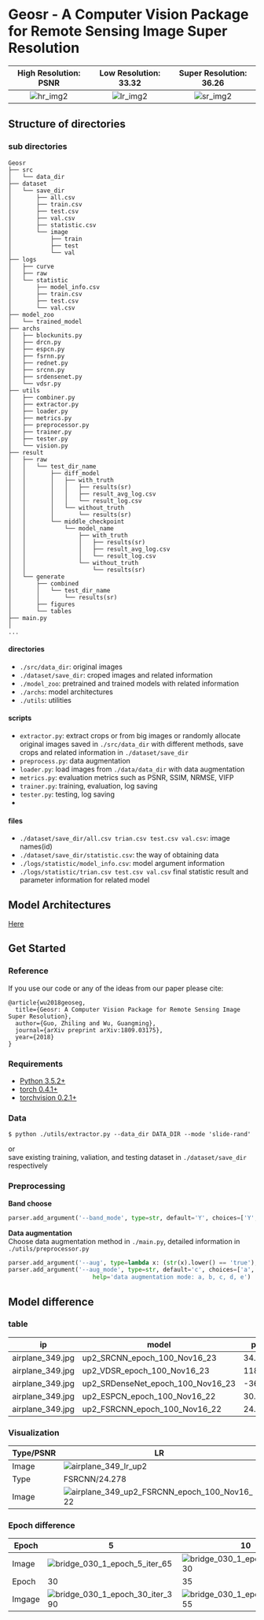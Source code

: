 # Geosr - A Computer Vision Package for Remote Sensing Image Super Resolution
High Resolution: PSNR            |  Low Resolution: 33.32 |  Super Resolution: 36.26
:-------------------------:|:-------------------------:|:-------------------------:
![hr_img2](/uploads/78c541a647afdb8820cfa0b682a96820/hr_img2.png)  |  ![lr_img2](/uploads/ddb75a8f6e9c7e498c89ac02deeb69e0/lr_img2.png)  |  ![sr_img2](/uploads/55831ea1829bcb47b65d6911ef60d783/sr_img2.png)

## Structure of directories
### sub directories
```
Geosr
├── src
│   └── data_dir
├── dataset
│   └── save_dir
│       ├── all.csv
│       ├── train.csv
│       ├── test.csv
│       ├── val.csv
│       ├── statistic.csv
│       └── image
│           ├── train
│           ├── test
│           └── val
├── logs
│   ├── curve
│   ├── raw
│   └── statistic
│       ├── model_info.csv
│       ├── train.csv
│       ├── test.csv
│       └── val.csv
├── model_zoo
│   └── trained_model
├── archs
│   ├── blockunits.py
│   ├── drcn.py
│   ├── espcn.py
│   ├── fsrnn.py
│   ├── rednet.py
│   ├── srcnn.py
│   ├── srdensenet.py
│   └── vdsr.py
├── utils
│   ├── combiner.py
│   ├── extractor.py
│   ├── loader.py
│   ├── metrics.py
│   ├── preprocessor.py
│   ├── trainer.py
│   ├── tester.py
│   └── vision.py
├── result
│   ├── raw
│   │   └── test_dir_name
│   │       ├── diff_model
│   │       │   ├── with_truth
│   │       │   │   ├── results(sr)
│   │       │   │   ├── result_avg_log.csv
│   │       │   │   └── result_log.csv
│   │       │   └── without_truth
│   │       │       └── results(sr)
│   │       └── middle_checkpoint
│   │           └── model_name
│   │               ├── with_truth
│   │               │   ├── results(sr)
│   │               │   ├── result_avg_log.csv
│   │               │   └── result_log.csv
│   │               └── without_truth
│   │                   └── results(sr)
│   └── generate
│       ├── combined
│       │   └── test_dir_name
│       │       └── results(sr)
│       ├── figures
│       └── tables
├── main.py
│  
...
```
#### directories
* `./src/data_dir`: original images
* `./dataset/save_dir`: croped images and related information
* `./model_zoo`: pretrained and trained models with related information
* `./archs`: model architectures
* `./utils`: utilities

#### scripts
* `extractor.py`: extract crops or from big images or randomly allocate original images saved in `./src/data_dir` with different methods, save crops and related information in `./dataset/save_dir`
* `preprocess.py`: data augmentation
* `loader.py`: load images from `./data/data_dir` with data augmentation
* `metrics.py`: evaluation metrics such as PSNR, SSIM, NRMSE, VIFP
* `trainer.py`: training, evaluation, log saving
* `tester.py`: testing, log saving
* 

#### files
* `./dataset/save_dir/all.csv trian.csv test.csv val.csv`: image names(id)
* `./dataset/save_dir/statistic.csv`: the way of obtaining data
* `./logs/statistic/model_info.csv`: model argument information
* `./logs/statistic/trian.csv test.csv val.csv` final statistic result and parameter information for related model

## Model Architectures
[Here](https://gitlab.com/Chokurei/geosr/tree/master/archs)

## Get Started
### Reference
If you use our code or any of the ideas from our paper please cite:
```
@article{wu2018geoseg,
  title={Geosr: A Computer Vision Package for Remote Sensing Image Super Resolution},
  author={Guo, Zhiling and Wu, Guangming},
  journal={arXiv preprint arXiv:1809.03175},
  year={2018}
}
```
### Requirements
* [Python 3.5.2+](https://www.python.org/)
* [torch 0.4.1+](https://pytorch.org/tutorials/)
* [torchvision 0.2.1+](https://pytorch.org/docs/stable/torchvision/index.html)

### Data
```
$ python ./utils/extractor.py --data_dir DATA_DIR --mode 'slide-rand'
```
or  
save existing training, valiation, and testing dataset in `./dataset/save_dir` respectively

### Preprocessing
__Band choose__  
```python
parser.add_argument('--band_mode', type=str, default='Y', choices=['Y', 'YCbCr', 'RGB'], help="band mode")
```
__Data augmentation__  
Choose data augmentation method in `./main.py`, detailed information in `./utils/preprocessor.py`
```python
parser.add_argument('--aug', type=lambda x: (str(x).lower() == 'true'), default=True, help='data augmentation or not')
parser.add_argument('--aug_mode', type=str, default='c', choices=['a', 'b', 'c', 'd', 'e'],
                        help='data augmentation mode: a, b, c, d, e')
```

## Model difference
### table
| ip               | model                             | psnr    | ssim  | nrmse |
|------------------|-----------------------------------|---------|-------|-------|
| airplane_349.jpg | up2_SRCNN_epoch_100_Nov16_23      | 34.478  | 0.018 | 0.996 |
| airplane_349.jpg | up2_VDSR_epoch_100_Nov16_23       | 118.171 | 0     | 1     |
| airplane_349.jpg | up2_SRDenseNet_epoch_100_Nov16_23 | -36.341 | 0.053 | 0.008 |
| airplane_349.jpg | up2_ESPCN_epoch_100_Nov16_22      | 30.486  | 0.024 | 0.986 |
| airplane_349.jpg | up2_FSRCNN_epoch_100_Nov16_22     | 24.278  | 0.06  | 0.913 |
### Visualization
| Type/PSNR | LR                                                                                                                                      | HR                                                                                                                                    | BICUBIC                                                                                                                             | ESPCN/30.486                                                                                                                                    |
|-----------|-----------------------------------------------------------------------------------------------------------------------------------------|---------------------------------------------------------------------------------------------------------------------------------------|-------------------------------------------------------------------------------------------------------------------------------------|-------------------------------------------------------------------------------------------------------------------------------------------------|
| Image     |                        ![airplane_349_lr_up2](/uploads/bdcd1aff7f57c41ee910e6d5c7c154a0/airplane_349_lr_up2.jpg)                        |                       ![airplane_349_lr_up1](/uploads/24e26a98afd1d9190a5922fbb5946b12/airplane_349_lr_up1.jpg)                       |                 ![airplane_349_lr_up2_lerp](/uploads/e3b7c4247c4679623f82e435a3c63d63/airplane_349_lr_up2_lerp.jpg)                 |      ![airplane_349_up2_ESPCN_epoch_100_Nov16_22](/uploads/347f1d656f773a01b677f3e83bd47b31/airplane_349_up2_ESPCN_epoch_100_Nov16_22.jpg)      |
| Type      | FSRCNN/24.278                                                                                                                           | SRCNN/34.478                                                                                                                          | VDSR/118.171                                                                                                                        | SRDenseNet/-36.431                                                                                                                              |
| Image     | ![airplane_349_up2_FSRCNN_epoch_100_Nov16_22](/uploads/bb6f56a1d889c3d71add00b9ff7455da/airplane_349_up2_FSRCNN_epoch_100_Nov16_22.jpg) | ![airplane_349_up2_SRCNN_epoch_100_Nov16_23](/uploads/9f8807936d31a3426fc7cada9b90bbbc/airplane_349_up2_SRCNN_epoch_100_Nov16_23.jpg) | ![airplane_349_up2_VDSR_epoch_100_Nov16_23](/uploads/4bdba5e42a236a81e7a4655a63273acb/airplane_349_up2_VDSR_epoch_100_Nov16_23.jpg) | ![airplane_349_up2_SRDenseNet_epoch_100_Nov16_23](/uploads/e89b6eb926c769b97c0d73b0378fc66d/airplane_349_up2_SRDenseNet_epoch_100_Nov16_23.jpg) |
### Epoch difference
| Epoch  | 5                                                                                                               | 10                                                                                                              | 15                                                                                                              | 20                                                                                                              | 25                                                                                                              |
|--------|-----------------------------------------------------------------------------------------------------------------|-----------------------------------------------------------------------------------------------------------------|-----------------------------------------------------------------------------------------------------------------|-----------------------------------------------------------------------------------------------------------------|-----------------------------------------------------------------------------------------------------------------|
| Image  | ![bridge_030_1_epoch_5_iter_65](/uploads/d4dd084d4a9e9157bac84d1c6f030820/bridge_030_1_epoch_5_iter_65.png)     | ![bridge_030_1_epoch_10_iter_130](/uploads/4f99eb3cd0befcef02d3670bd98b7b20/bridge_030_1_epoch_10_iter_130.png) | ![bridge_030_1_epoch_15_iter_195](/uploads/7050131287c32d34df593253378c728f/bridge_030_1_epoch_15_iter_195.png) | ![bridge_030_1_epoch_20_iter_260](/uploads/fe9e382257dcbb06f0fc37359fec584a/bridge_030_1_epoch_20_iter_260.png) | ![bridge_030_1_epoch_25_iter_325](/uploads/704a47215586986fb40d25b0c21c5d5a/bridge_030_1_epoch_25_iter_325.png) |
| Epoch  | 30                                                                                                              | 35                                                                                                              | 40                                                                                                              | 45                                                                                                              | 50                                                                                                              |
| Imgage | ![bridge_030_1_epoch_30_iter_390](/uploads/52491ea724fde4e0a1ada7f11414931b/bridge_030_1_epoch_30_iter_390.png) | ![bridge_030_1_epoch_35_iter_455](/uploads/630e83e6ab67415a78f18ba21c8ba325/bridge_030_1_epoch_35_iter_455.png) | ![bridge_030_1_epoch_40_iter_520](/uploads/bce9950ad3b89017974fce9562b4694d/bridge_030_1_epoch_40_iter_520.png) | ![bridge_030_1_epoch_50_iter_650](/uploads/df5950368112d0d71e41d11be29d005c/bridge_030_1_epoch_50_iter_650.png) | ![bridge_030_1_epoch_45_iter_585](/uploads/41d929498dec44b5dfb738e7ec92fa06/bridge_030_1_epoch_45_iter_585.png) |
